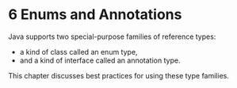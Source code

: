 # 6 Enums and Annotations

Java supports two special-purpose families of reference types:
- a kind of class called an enum type,
- and a kind of interface called an annotation type.

This chapter discusses best practices for using these type families.
